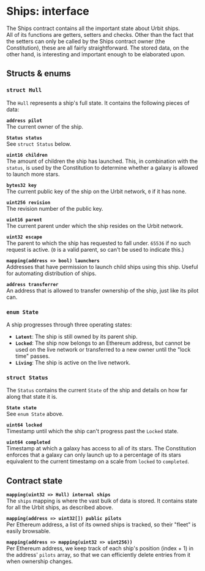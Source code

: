 
# Ships: interface

The Ships contract contains all the important state about Urbit ships.  
All of its functions are getters, setters and checks. Other than the fact that the setters can only be called by the Ships contract owner (the Constitution), these are all fairly straightforward. The stored data, on the other hand, is interesting and important enough to be elaborated upon.

## Structs & enums

### `struct Hull`

The `Hull` represents a ship's full state. It contains the following pieces of data:

**`address pilot`**  
The current owner of the ship.

**`Status status`**  
See `struct Status` below.

**`uint16 children`**  
The amount of children the ship has launched. This, in combination with the `status`, is used by the Constitution to determine whether a galaxy is allowed to launch more stars.

**`bytes32 key`**  
The current public key of the ship on the Urbit network, `0` if it has none.

**`uint256 revision`**  
The revision number of the public key.

**`uint16 parent`**  
The current parent under which the ship resides on the Urbit network.

**`uint32 escape`**  
The parent to which the ship has requested to fall under. `65536` if no such request is active. (`0` is a valid parent, so can't be used to indicate this.)

**`mapping(address => bool) launchers`**  
Addresses that have permission to launch child ships using this ship. Useful for automating distribution of ships.

**`address transferrer`**  
An address that is allowed to transfer ownership of the ship, just like its pilot can.

### `enum State`

A ship progresses through three operating states:

- **`Latent`**: The ship is still owned by its parent ship.
- **`Locked`**: The ship now belongs to an Ethereum address, but cannot be used on the live network or transferred to a new owner until the "lock time" passes.
- **`Living`**: The ship is active on the live network.

### `struct Status`

The `Status` contains the current `State` of the ship and details on how far along that state it is.

**`State state`**  
See `enum State` above.

**`uint64 locked`**  
Timestamp until which the ship can't progress past the `Locked` state.

**`uint64 completed`**  
Timestamp at which a galaxy has access to all of its stars. The Constitution enforces that a galaxy can only launch up to a percentage of its stars equivalent to the current timestamp on a scale from `locked` to `completed`.

## Contract state

**`mapping(uint32 => Hull) internal ships`**  
The `ships` mapping is where the vast bulk of data is stored. It contains state for all the Urbit ships, as described above.

**`mapping(address => uint32[]) public pilots`**  
Per Ethereum address, a list of its owned ships is tracked, so their "fleet" is easily browsable.

**`mapping(address => mapping(uint32 => uint256))`**  
Per Ethereum address, we keep track of each ship's position (index + 1) in the address' `pilots` array, so that we can efficiently delete entries from it when ownership changes.
